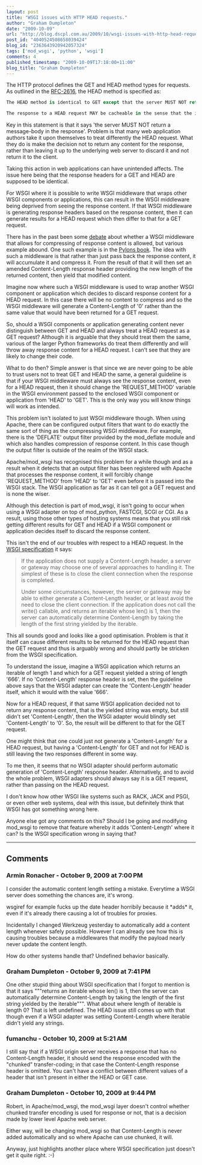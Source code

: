 ```yaml
---
layout: post
title: "WSGI issues with HTTP HEAD requests."
author: "Graham Dumpleton"
date: "2009-10-09"
url: "http://blog.dscpl.com.au/2009/10/wsgi-issues-with-http-head-requests.html"
post_id: "4040524508658039424"
blog_id: "2363643920942057324"
tags: ['mod_wsgi', 'python', 'wsgi']
comments: 4
published_timestamp: "2009-10-09T17:18:00+11:00"
blog_title: "Graham Dumpleton"
---
```


The HTTP protocol defines the GET and HEAD method types for requests. As outlined in the [RFC-2616](http://www.w3.org/Protocols/rfc2616/rfc2616-sec9.html), the HEAD method is specified as:

```python
The HEAD method is identical to GET except that the server MUST NOT return a message-body in the response. The metainformation contained in the HTTP headers in response to a HEAD request SHOULD be identical to the information sent in response to a GET request. This method can be used for obtaining metainformation about the entity implied by the request without transferring the entity-body itself. This method is often used for testing hypertext links for validity, accessibility, and recent modification.  

The response to a HEAD request MAY be cacheable in the sense that the information contained in the response MAY be used to update a previously cached entity from that resource. If the new field values indicate that the cached entity differs from the current entity \(as would be indicated by a change in Content-Length, Content-MD5, ETag or Last-Modified\), then the cache MUST treat the cache entry as stale.
```

Key in this statement is that it says 'the server MUST NOT return a message-body in the response'. Problem is that many web application authors take it upon themselves to treat differently the HEAD request. What they do is make the decision not to return any content for the response, rather than leaving it up to the underlying web server to discard it and not return it to the client.

  


Taking this action in web applications can have unintended affects. The issue here being that the response headers for a GET and HEAD are supposed to be identical.

  


For WSGI where it is possible to write WSGI middleware that wraps other WSGI components or applications, this can result in the WSGI middleware being deprived from seeing the response content. If that WSGI middleware is generating response headers based on the response content, then it can generate results for a HEAD request which then differ to that for a GET request.

  


There has in the past been some [debate](http://www.b-list.org/weblog/2006/may/21/django-gzip-and-wsgi/) about whether a WSGI middleware that allows for compressing of response content is allowed, but various example abound. One such example is in the [Pylons book](http://pylonsbook.com/en/1.0/the-web-server-gateway-interface-wsgi.html). The idea with such a middleware is that rather than just pass back the response content, it will accumulate it and compress it. From the result of that it will then set an amended Content-Length response header providing the new length of the returned content, then yield that modified content.

  


Imagine now where such a WSGI middleware is used to wrap another WSGI component or application which decides to discard response content for a HEAD request. In this case there will be no content to compress and so the WSGI middleware will generate a Content-Length of '0' rather than the same value that would have been returned for a GET request.

  


So, should a WSGI components or application generating content never distinguish between GET and HEAD and always treat a HEAD request as a GET request? Although it is arguable that they should treat them the same, various of the larger Python frameworks do treat them differently and will throw away response content for a HEAD request. I can't see that they are likely to change their code.

  


What to do then? Simple answer is that since we are never going to be able to trust users not to treat GET and HEAD the same, a general guideline is that if your WSGI middleware must always see the response content, even for a HEAD request, then it should change the 'REQUEST\_METHOD' variable in the WSGI environment passed to the enclosed WSGI component or application from 'HEAD' to 'GET'. This is the only way you will know things will work as intended.

  


This problem isn't isolated to just WSGI middleware though. When using Apache, there can be configured output filters that want to do exactly the same sort of thing as the compressing WSGI middleware. For example, there is the 'DEFLATE' output filter provided by the mod\_deflate module and which also handles compression of response content. In this case though the output filter is outside of the realm of the WSGI stack.

  


Apache/mod\_wsgi has recognised this problem for a while though and as a result when it detects that an output filter has been registered with Apache that processes the response content, it will forcibly change 'REQUEST\_METHOD' from 'HEAD' to 'GET' even before it is passed into the WSGI stack. The WSGI application as far as it can tell got a GET request and is none the wiser.

  


Although this detection is part of mod\_wsgi, it isn't going to occur when using a WSGI adapter on top of mod\_python, FASTCGI, SCGI or CGI. As a result, using those other types of hosting systems means that you still risk getting different results for GET and HEAD if a WSGI component or application decides itself to discard the response content.

  


This isn't the end of our troubles with respect to a HEAD request. In the [WSGI specification](http://www.python.org/dev/peps/pep-0333/#handling-the-content-length-header) it says:

> If the application does not supply a Content-Length header, a server or gateway may choose one of several approaches to handling it. The simplest of these is to close the client connection when the response is completed.  
>   
> Under some circumstances, however, the server or gateway may be able to either generate a Content-Length header, or at least avoid the need to close the client connection. If the application does not call the write\(\) callable, and returns an iterable whose len\(\) is 1, then the server can automatically determine Content-Length by taking the length of the first string yielded by the iterable.

This all sounds good and looks like a good optimisation. Problem is that it itself can cause different results to be returned for the HEAD request than the GET request and thus is arguably wrong and should partly be stricken from the WSGI specification.

  


To understand the issue, imagine a WSGI application which returns an iterable of length 1 and which for a GET request yielded a string of length '666'. If no 'Content-Length' response header is set, then the guideline above says that the WSGI adapter can create the 'Content-Length' header itself, which it would with the value '666'.

  


Now for a HEAD request, if that same WSGI application decided not to return any response content, that is the yielded string was empty, but still didn't set 'Content-Length', then the WSGI adapter would blindly set 'Content-Length' to '0'. So, the result will be different to that for the GET request.

  


One might think that one could just not generate a 'Content-Length' for a HEAD request, but having a 'Content-Length' for GET and not for HEAD is still leaving the two responses different in some way.

  


To me then, it seems that no WSGI adapter should perform automatic generation of 'Content-Length' response header. Alternatively, and to avoid the whole problem, WSGI adapters should always say it is a GET request, rather than passing on the HEAD request.

  


I don't know how other WSGI like systems such as RACK, JACK and PSGI, or even other web systems, deal with this issue, but definitely think that WSGI has got something wrong here.

  


Anyone else got any comments on this? Should I be going and modifying mod\_wsgi to remove that feature whereby it adds 'Content-Length' where it can? Is the WSGI specification wrong in saying that?

---

## Comments

### Armin Ronacher - October 9, 2009 at 7:00 PM

I consider the automatic content length setting a mistake. Everytime a WSGI server does something the chances are, it's wrong.  
  
wsgiref for example fucks up the date header horribily because it \*adds\* it, even if it's already there causing a lot of troubles for proxies.  
  
Incidentally I changed Werkzeug yesterday to automatically add a content length whenever safely possible. However I can already see how this is causing troubles because a middlewares that modify the payload nearly never update the content length.  
  
How do other systems handle that? Undefined behavior basically.

### Graham Dumpleton - October 9, 2009 at 7:41 PM

One other stupid thing about WSGI specification that I forgot to mention is that it says """returns an iterable whose len\(\) is 1, then the server can automatically determine Content-Length by taking the length of the first string yielded by the iterable""". What about where length of iterable is length 0? That is left undefined. The HEAD issue still comes up with that though even if a WSGI adapter was setting Content-Length where iterable didn't yield any strings.

### fumanchu - October 10, 2009 at 5:21 AM

I still say that if a WSGI origin server receives a response that has no Content-Length header, it should send the response encoded with the "chunked" transfer-coding; in that case the Content-Length response header is omitted. You can't have a conflict between different values of a header that isn't present in either the HEAD or GET case.

### Graham Dumpleton - October 10, 2009 at 9:44 PM

Robert, in Apache/mod\_wsgi, the mod\_wsgi layer doesn't control whether chunked transfer encoding is used for response or not, that is a decision made by lower level Apache web server.  
  
Either way, will be changing mod\_wsgi so that Content-Length is never added automatically and so where Apache can use chunked, it will.  
  
Anyway, just highlights another place where WSGI specification just doesn't get it quite right. :-\)

